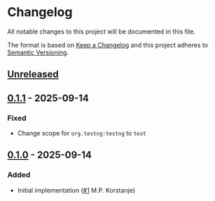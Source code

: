 # Changelog

All notable changes to this project will be documented in this file.

The format is based on [Keep a Changelog](https://keepachangelog.com/en/1.0.0/)
and this project adheres to [Semantic Versioning](https://semver.org/spec/v2.0.0.html).

## [Unreleased]

## [0.1.1] - 2025-09-14
### Fixed
- Change scope for `org.testng:testng` to `test`

## [0.1.0] - 2025-09-14
### Added
- Initial implementation ([#1](https://github.com/cucumber/teamcity-formatter/pull/1) M.P. Korstanje)

[Unreleased]: https://github.com/cucumber/teamcity-formatter/compare/v0.1.1...HEAD
[0.1.1]: https://github.com/cucumber/teamcity-formatter/compare/v0.1.0...v0.1.1
[0.1.0]: https://github.com/cucumber/teamcity-formatter/compare/e44f4048cb715a3d812a7fdb09cf4748e464a33c...v0.1.0
